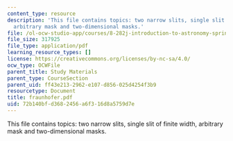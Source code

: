 ```yaml
---
content_type: resource
description: 'This file contains topics: two narrow slits, single slit of finite width,
  arbitrary mask and two-dimensional masks.'
file: /ol-ocw-studio-app/courses/8-282j-introduction-to-astronomy-spring-2006/72b140bfd3682456a6f316d8a5759d7e_fraunhofer.pdf
file_size: 317925
file_type: application/pdf
learning_resource_types: []
license: https://creativecommons.org/licenses/by-nc-sa/4.0/
ocw_type: OCWFile
parent_title: Study Materials
parent_type: CourseSection
parent_uid: ff43e213-2962-e107-d856-025d4254f3b9
resourcetype: Document
title: fraunhofer.pdf
uid: 72b140bf-d368-2456-a6f3-16d8a5759d7e
---
```

This file contains topics: two narrow slits, single slit of finite width, arbitrary mask and two-dimensional masks.